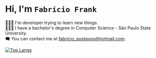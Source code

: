 # Hi, I'm ```Fabrício Frank```

🧑🏼‍💻 I'm developer trying to learn new things.  
👨🏻‍🎓 I have a bachelor's degree in Computer Science - São Paulo State University.  
🗨️ You can contact me at fabricio_gustavoo@hotmail.com.  

[![Top Langs](https://github-readme-stats.vercel.app/api/top-langs/?username=fgfrank&layout=compact)](https://github.com/fgfrank/github-readme-stats)
